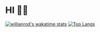 # HI 👨‍💻
[![willianrod's wakatime stats](https://github-readme-stats.vercel.app/api/wakatime?username=pmpavl&theme=material-palenight)](https://github.com/anuraghazra/github-readme-stats)
[![Top Langs](https://github-readme-stats.vercel.app/api/top-langs/?username=pmpavl&layout=compact&theme=material-palenight)](https://github.com/anuraghazra/github-readme-stats)
